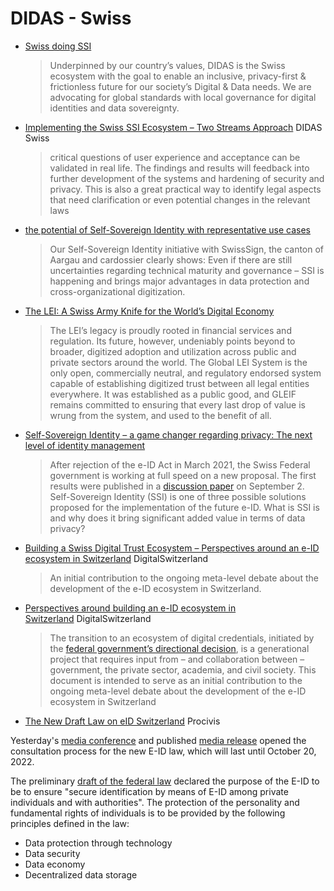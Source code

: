 # DIDAS - Swiss

* [Swiss doing SSI](http://didas.swiss)
  > Underpinned by our country’s values, DIDAS is the Swiss ecosystem with the goal to enable an inclusive, privacy-first & frictionless future for our society’s Digital & Data needs. We are advocating for global standards with local governance for digital identities and data sovereignty.
* [Implementing the Swiss SSI Ecosystem – Two Streams Approach](https://www.didas.swiss/2022/02/18/implementing-the-swiss-ssi-ecosystem-two-streams-approach/) DIDAS Swiss
  > critical questions of user experience and acceptance can be validated in real life. The findings and results will feedback into further development of the systems and hardening of security and privacy. This is also a great practical way to identify legal aspects that need clarification or even potential changes in the relevant laws
* [the potential of Self-Sovereign Identity with representative use cases](https://www.adnovum.ch/en/company/blog/exploring_the_potential_of_self-sovereign_identity_with_representative_use_cases.html)
  > Our Self-Sovereign Identity initiative with SwissSign, the canton of Aargau and cardossier clearly shows: Even if there are still uncertainties regarding technical maturity and governance – SSI is happening and brings major advantages in data protection and cross-organizational digitization.
* [The LEI: A Swiss Army Knife for the World’s Digital Economy](https://www.gleif.org/en/newsroom/blog/the-lei-a-swiss-army-knife-for-the-worlds-digital-economy)
  > The LEI’s legacy is proudly rooted in financial services and regulation. Its future, however, undeniably points beyond to broader, digitized adoption and utilization across public and private sectors around the world. The Global LEI System is the only open, commercially neutral, and regulatory endorsed system capable of establishing digitized trust between all legal entities everywhere. It was established as a public good, and GLEIF remains committed to ensuring that every last drop of value is wrung from the system, and used to the benefit of all.
* [Self-Sovereign Identity – a game changer regarding privacy: The next level of identity management](https://adnovum.ch/en/company/blog/self_sovereign_identity_a_game_changer_regarding_privacy.html)
  > After rejection of the e-ID Act in March 2021, the Swiss Federal government is working at full speed on a new proposal. The first results were published in a [discussion paper](https://www.bj.admin.ch/dam/bj/en/data/staat/gesetzgebung/staatliche-e-id/diskussionspapier-zielbild-e-id.pdf.download.pdf/diskussionspapier-zielbild-e-id.pdf) on September 2. Self-Sovereign Identity (SSI) is one of three possible solutions proposed for the implementation of the future e-ID. What is SSI is and why does it bring significant added value in terms of data privacy?
* [Building a Swiss Digital Trust Ecosystem – Perspectives around an e-ID ecosystem in Switzerland](https://digitalswitzerland.com/building-a-swiss-digital-trust-ecosystem/) DigitalSwitzerland
  > An initial contribution to the ongoing meta-level debate about the development of the e-ID ecosystem in Switzerland.
* [Perspectives around building an e-ID ecosystem in Switzerland](https://digitalswitzerland.com/building-a-swiss-digital-trust-ecosystem/) DigitalSwitzerland
  > The transition to an ecosystem of digital credentials, initiated by the [federal government’s directional decision](https://www.admin.ch/gov/de/start/dokumentation/medienmitteilungen.msg-id-86465.html), is a generational project that requires input from – and collaboration between – government, the private sector, academia, and civil society. This document is intended to serve as an initial contribution to the ongoing meta-level debate about the development of the e-ID ecosystem in Switzerland
* [The New Draft Law on eID Switzerland](https://www.procivis.ch/post/the-new-draft-law-on-eid-switzerland-en) Procivis

Yesterday's [media conference](https://www.youtube.com/watch?v=epW4xEqr3mw) and published [media release](https://www.bj.admin.ch/bj/de/home/aktuell/mm.msg-id-89515.html) opened the consultation process for the new E-ID law, which will last until October 20, 2022.

The preliminary [draft of the federal law](https://www.bj.admin.ch/dam/bj/de/data/staat/gesetzgebung/staatliche-e-id/vorentw.pdf) declared the purpose of the E-ID to be to ensure "secure identification by means of E-ID among private individuals and with authorities". The protection of the personality and fundamental rights of individuals is to be provided by the following principles defined in the law:

- Data protection through technology
- Data security
- Data economy
- Decentralized data storage
